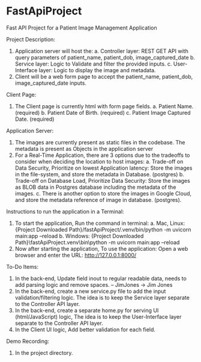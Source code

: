 # FastApiProject
Fast API Project for a Patient Image Management Application


Project Description:
1.	Application server will host the:
  a.	Controller layer: REST GET API with query parameters of patient_name, patient_dob, image_captured_date
  b.	Service layer: Logic to Validate and filter the provided inputs.
  c.	User-Interface layer: Logic to display the image and metadata.
2.	Client will be a web form page to accept the patient_name, patient_dob, image_captured_date inputs.


Client Page:
1.	The Client page is currently html with form page fields.
  a.	Patient Name. (required)
  b.	Patient Date of Birth. (required)
  c.	Patient Image Captured Date. (required)

Application Server:
1.	The images are currently present as static files in the codebase. The metadata is present as Objects in the application server
2.	For a Real-Time Application, there are 3 options due to the tradeoffs to consider when deciding the location to host images:
  a.	Trade-off on Data Security, Prioritize on lowest Application latency: Store the images in the file-system, and store the metadata in Database. (postgres)
  b.	Trade-off on Database Load, Prioritize Data Security: Store the images as BLOB data in Postgres database including the metadata of the images.
  c.	There is another option to store the images in Google Cloud, and store the metadata reference of image in database. (postgres).

Instructions to run the application in a Terminal:
1.	To start the application, Run the command in terminal:
  a.	Mac, Linux: {Project Downloaded Path}/fastApiProject/.venv/bin/python -m uvicorn main:app –reload
  b.	Windows: {Project Downloaded Path}\fastApiProject\.venv\bin\python -m uvicorn main:app –reload
2.	Now after starting the application, To use the application: Open a web browser and enter the URL: http://127.0.0.1:8000/

To-Do Items:
1.	In the back-end, Update field inout to regular readable data, needs to add parsing logic and remove spaces. – JimJones -> Jim Jones
2.	In the back-end, create a new service.py file to add the input validation/filtering logic. The idea is to keep the Service layer separate to the Controller API layer.
3.	In the back-end, create a separate home.py for serving UI (html/JavaScript) logic, The idea is to keep the User-Interface layer separate to the Controller API layer.
4.	In the Client UI logic, Add better validation for each field.

Demo Recording:
1.	In the project directory.
